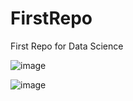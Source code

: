 # FirstRepo
First Repo for Data Science


![image](https://user-images.githubusercontent.com/15183747/167397846-365d2d33-b4e1-42c3-81e5-8082a425395b.png)


![image](https://user-images.githubusercontent.com/15183747/167397922-c8f74d20-427a-455c-bd49-9766c0056686.png)

